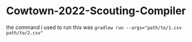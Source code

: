 # Cowtown-2022-Scouting-Compiler

the command i used to run this was `gradlew run --args="path/to/1.csv path/to/2.csv"`